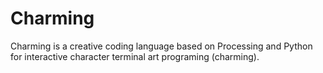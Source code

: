 # Charming

Charming is a creative coding language based on Processing and Python for interactive character terminal art programing (charming).
